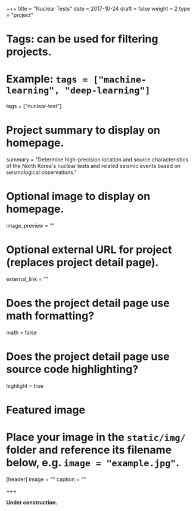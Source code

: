 +++
title = "Nuclear Tests"
date = 2017-10-24
draft = false
weight = 2
type = "project"

# Tags: can be used for filtering projects.
# Example: `tags = ["machine-learning", "deep-learning"]`
tags = ["nuclear-test"]

# Project summary to display on homepage.
summary = "Determine high-precision location and source characteristics of the North Korea's nuclear tests and related seismic events based on seismological observations."

# Optional image to display on homepage.
image_preview = ""

# Optional external URL for project (replaces project detail page).
external_link = ""

# Does the project detail page use math formatting?
math = false

# Does the project detail page use source code highlighting?
highlight = true

# Featured image
# Place your image in the `static/img/` folder and reference its filename below, e.g. `image = "example.jpg"`.
[header]
image = ""
caption = ""

+++

**Under construction.**
